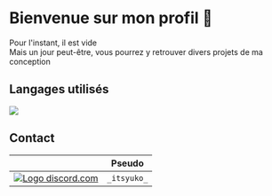 <h1> Bienvenue sur mon profil 👋</h1>
Pour l'instant, il est vide</br>
Mais un jour peut-être, vous pourrez y retrouver divers projets de ma conception

<h2>Langages utilisés</h2>

<img src= "https://skillicons.dev/icons?i=html,java,javascript">

<h2>Contact</h2>

|                                                                                                                                 |   Pseudo   |
:--------------------------------------------------------------------------------------------------------------------------------:|:----------:|
|<a href="https://discord.com/app" target="_blank"> <img src="https://skillicons.dev/icons?i=discord" alt="Logo discord.com"> </a>| `_itsyuko_` |
